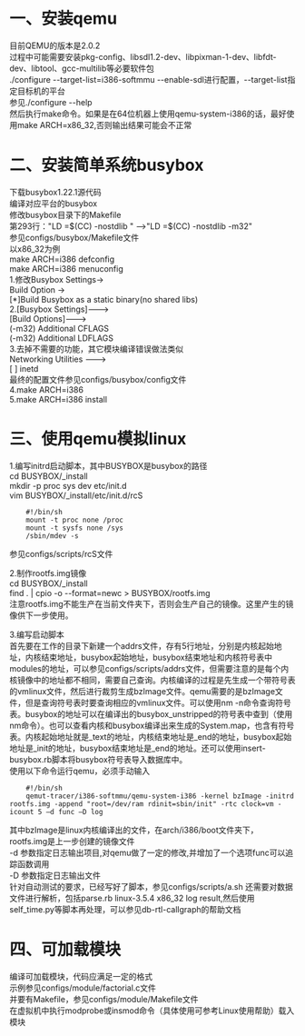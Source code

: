 一、安装qemu
=
目前QEMU的版本是2.0.2  
过程中可能需要安装pkg-config、libsdl1.2-dev、libpixman-1-dev、libfdt-dev、libtool、gcc-multilib等必要软件包  
./configure --target-list=i386-softmmu --enable-sdl进行配置，--target-list指定目标机的平台  
参见./configure --help  
然后执行make命令。如果是在64位机器上使用qemu-system-i386的话，最好使用make ARCH=x86_32,否则输出结果可能会不正常

二、安装简单系统busybox
=
下载busybox1.22.1源代码  
编译对应平台的busybox  
修改busybox目录下的Makefile  
第293行："LD =$(CC) -nostdlib " -->"LD =$(CC) -nostdlib -m32"  
参见configs/busybox/Makefile文件  
以x86_32为例  
make ARCH=i386 defconfig  
make ARCH=i386 menuconfig  
1.修改Busybox Settings->  
		Build Option ->   
			[*]Build Busybox as a static binary(no shared libs)  
2.[Busybox Settings]--->  
	[Build Options]--->  
		(-m32) Additional CFLAGS  
        (-m32) Additional LDFLAGS  
3.去掉不需要的功能，其它模块编译错误做法类似  
  Networking Utilities --->  
      [ ] inetd   
最终的配置文件参见configs/busybox/config文件  
4.make ARCH=i386  
5.make ARCH=i386 install

三、使用qemu模拟linux
=
1.编写initrd启动脚本，其中BUSYBOX是busybox的路径  
cd  BUSYBOX/_install  
mkdir -p proc sys dev etc/init.d  
vim BUSYBOX/_install/etc/init.d/rcS
```
	#!/bin/sh
	mount -t proc none /proc
	mount -t sysfs none /sys
	/sbin/mdev -s
```
参见configs/scripts/rcS文件  

2.制作rootfs.img镜像  
cd  BUSYBOX/_install  
find . | cpio -o --format=newc > BUSYBOX/rootfs.img  
注意rootfs.img不能生产在当前文件夹下，否则会生产自己的镜像。这里产生的镜像供下一步使用。
               
3.编写启动脚本  
首先要在工作的目录下新建一个addrs文件，存有5行地址，分别是内核起始地址，内核结束地址，busybox起始地址，busybox结束地址和内核符号表中modules的地址，可以参见configs/scripts/addrs文件，但需要注意的是每个内核镜像中的地址都不相同，需要自己查询。内核编译的过程是先生成一个带符号表的vmlinux文件，然后进行裁剪生成bzImage文件。qemu需要的是bzImage文件，但是查询符号表时要查询相应的vmlinux文件。可以使用nm -n命令查询符号表。busybox的地址可以在编译出的busybox_unstripped的符号表中查到（使用nm命令）。也可以查看内核和busybox编译出来生成的System.map，也含有符号表。内核起始地址就是_text的地址，内核结束地址是_end的地址，busybox起始地址是_init的地址，busybox结束地址是_end的地址。还可以使用insert-busybox.rb脚本将busybox符号表导入数据库中。  
使用以下命令运行qemu，必须手动输入
``` 
	#!/bin/sh
	qemut-tracer/i386-softmmu/qemu-system-i386 -kernel bzImage -initrd rootfs.img -append "root=/dev/ram rdinit=sbin/init" -rtc clock=vm -icount 5 –d func –D log
``` 
其中bzImage是linux内核编译出的文件，在arch/i386/boot文件夹下，rootfs.img是上一步创建的镜像文件  
-d 参数指定日志输出项目,对qemu做了一定的修改,并增加了一个选项func可以追踪函数调用  
-D 参数指定日志输出文件  
针对自动测试的要求，已经写好了脚本，参见configs/scripts/a.sh
还需要对数据文件进行解析，包括parse.rb linux-3.5.4 x86_32 log result,然后使用self_time.py等脚本再处理，可以参见db-rtl-callgraph的帮助文档 

四、可加载模块
=
编译可加载模块，代码应满足一定的格式  
示例参见configs/module/factorial.c文件  
并要有Makefile，参见configs/module/Makefile文件   
在虚拟机中执行modprobe或insmod命令（具体使用可参考Linux使用帮助）载入模块
